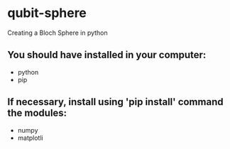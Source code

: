 # qubit-sphere
Creating a Bloch Sphere in python

## You should have installed in your computer:

- python
- pip

## If necessary, install using 'pip install' command the modules:

- numpy
- matplotli
